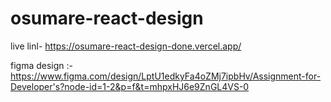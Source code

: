 # osumare-react-design

live linl-  https://osumare-react-design-done.vercel.app/

figma design :- https://www.figma.com/design/LptU1edkyFa4oZMj7ipbHv/Assignment-for-Developer's?node-id=1-2&p=f&t=mhpxHJ6e9ZnGL4VS-0



